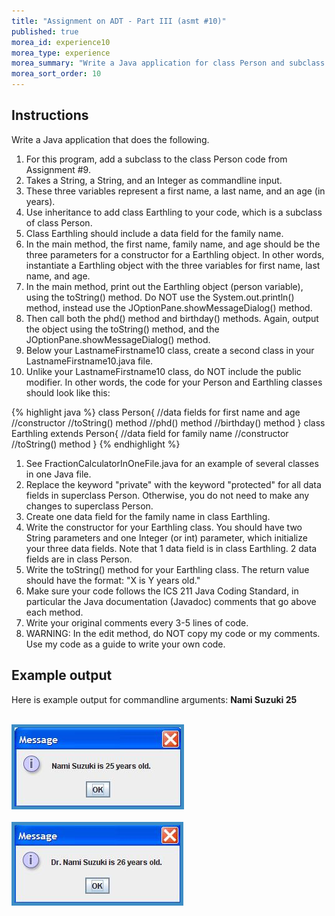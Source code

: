 ```yaml
---
title: "Assignment on ADT - Part III (asmt #10)"
published: true
morea_id: experience10
morea_type: experience
morea_summary: "Write a Java application for class Person and subclass Earthling"
morea_sort_order: 10
---
```


## Instructions 

Write a Java application that does the following.


1. For this program, add a subclass to the class Person code from Assignment #9.
1. Takes a String, a String, and an Integer as commandline input.
1. These three variables represent a first name, a last name, and an age (in years).
1. Use inheritance to add class Earthling to your code, which is a subclass of class Person.
1. Class Earthling should include a data field for the family name.
1. In the main method, the first name, family name, and age should be the three parameters for a constructor for a Earthling object. In other words, instantiate a Earthling object with the three variables for first name, last name, and age.
1. In the main method, print out the Earthling object (person variable), using the toString() method. Do NOT use the System.out.println() method, instead use the JOptionPane.showMessageDialog() method.
1. Then call both the phd() method and birthday() methods. Again, output the object using the toString() method, and the JOptionPane.showMessageDialog() method.
1. Below your LastnameFirstname10 class, create a second class in your LastnameFirstname10.java file.
1. Unlike your LastnameFirstname10 class, do NOT include the public modifier. In other words, the code for your Person and Earthling classes should look like this:

{% highlight java %}
	class Person{
		//data fields for first name and age
		//constructor
		//toString() method
		//phd() method
		//birthday() method
	}
	class Earthling extends Person{
		//data field for family name
		//constructor
		//toString() method
	}
{% endhighlight %} 
	
1. See FractionCalculatorInOneFile.java for an example of several classes in one Java file.
1. Replace the keyword "private" with the keyword "protected" for all data fields in superclass Person. Otherwise, you do not need to make any changes to superclass Person.
1. Create one data field for the family name in class Earthling.
1. Write the constructor for your Earthling class. You should have two String parameters and one Integer (or int) parameter, which initialize your three data fields. Note that 1 data field is in class Earthling. 2 data fields are in class Person.
1. Write the toString() method for your Earthling class. The return value should have the format: "X is Y years old."
1. Make sure your code follows the ICS 211 Java Coding Standard, in particular the Java documentation (Javadoc) comments that go above each method.
1. Write your original comments every 3-5 lines of code.
1. WARNING: In the edit method, do NOT copy my code or my comments. Use my code as a guide to write your own code.


## Example output

Here is example output for commandline arguments: <b>Nami Suzuki 25</b>

<p>
	<br />
	<img style="border: #3c8dc5 solid 5px" src="output5.jpg" alt="Nami Suzuki is 25 years old." >
	<br />
  	<br />
	<img style="border: #3c8dc5 solid 5px" src="output6.jpg" alt="Dr. Nami Suzuki is 26 years old." >
	<br />
</p>
  
  	